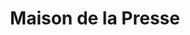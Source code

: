 ---
title: "Maison de la Presse"
url: /balaruc-les-bains/maison-de-la-presse/
shop: marchand de journaux
---